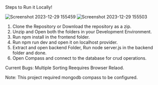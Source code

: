 
Steps to Run it Locally!

![Screenshot 2023-12-29 155459](https://github.com/Debug-001/MERN-CRUD-APP/assets/72290164/c50058f8-0c1d-462f-a9c9-ded3dfd908a0)
![Screenshot 2023-12-29 155503](https://github.com/Debug-001/MERN-CRUD-APP/assets/72290164/ae212774-a855-40dd-84db-7f8007485708)


1. Clone the Repository or Download the repository as a zip.
2. Unzip and Open both the folders in your Development Environment.
3. Run  npm install in the frontend folder.
4. Run npm run dev and open it on localhost provider.
5. Extract and open backend Folder, Run node server.js in the backend folder and done.
6. Open Compass and connect to the database for crud operations.

Current Bugs:
Multiple Sorting Reequires Browser Relaod.




Note: This project required mongodb compass to be configured.
